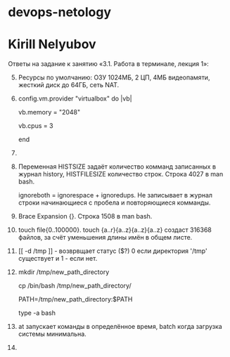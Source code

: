 # devops-netology
# Kirill Nelyubov

Ответы на задание к занятию «3.1. Работа в терминале, лекция 1»:

5. Ресурсы по умолчанию: ОЗУ 1024МБ, 2 ЦП, 4МБ видеопамяти, жесткий диск до 64ГБ, сеть NAT.
6. config.vm.provider "virtualbox" do |vb|
 
    vb.memory = "2048"

    vb.cpus = 3

   end
7. 

8. Переменная HISTSIZE задаёт количество комманд записанных в журнал history, HISTFILESIZE количество строк. Строка 4027 в man bash.

   ignoreboth = ignorespace + ignoredups. Не записывает в журнал строки начинающиеся с пробела и повторяющиеся комманды. 
9. Brace Expansion {}. Строка 1508 в man bash.
10. touch file{0..100000}. touch {a..r}{a..z}{a..z}{a..z} создаст 316368 файлов, за счёт уменьшения длины имён в общем листе.
11. [[ -d /tmp ]] - возврвщает статус ($?) 0  если директория '/tmp' существует и 1 - если нет.
12. mkdir /tmp/new_path_directory
 
    cp /bin/bash /tmp/new_path_directory/
    
    PATH=/tmp/new_path_directory:$PATH

    type -a bash
13. at запускает команды в определённое время, batch когда загрузка системы минимальна.
14. 